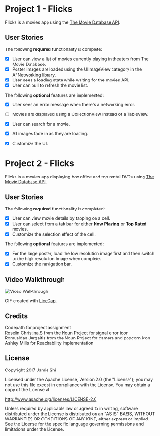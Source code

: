 # Project 1 - Flicks

Flicks is a movies app using the [The Movie Database API](http://docs.themoviedb.apiary.io/#).

## User Stories

The following **required** functionality is complete:

- [x] User can view a list of movies currently playing in theaters from The Movie Database.
- [x] Poster images are loaded using the UIImageView category in the AFNetworking library.
- [x] User sees a loading state while waiting for the movies API.
- [x] User can pull to refresh the movie list.

The following **optional** features are implemented:

- [x] User sees an error message when there's a networking error.
- [ ] Movies are displayed using a CollectionView instead of a TableView.
- [x] User can search for a movie.
- [x] All images fade in as they are loading.
- [x] Customize the UI.


# Project 2 - Flicks

Flicks is a movies app displaying box office and top rental DVDs using [The Movie Database API](http://docs.themoviedb.apiary.io/#).

## User Stories

The following **required** functionality is completed:

- [x] User can view movie details by tapping on a cell.
- [x] User can select from a tab bar for either **Now Playing** or **Top Rated** movies.
- [x] Customize the selection effect of the cell.

The following **optional** features are implemented:

- [x] For the large poster, load the low resolution image first and then switch to the high resolution image when complete.
- [x] Customize the navigation bar.

## Video Walkthrough 
<img src='http://i.imgur.com/nrEbxlY.gif' title='Video Walkthrough' width='' alt='Video Walkthrough' />

GIF created with [LiceCap](http://www.cockos.com/licecap/).

## Credits
Codepath for project assignment <br /> 
Roselin Christina.S from the Noun Project for signal error icon <br />
Romualdas Jurgaitis from the Noun Project for camera and popcorn icon <br />
Ashley Mills for Reachability implementation

## License

Copyright 2017 Jamie Shi

Licensed under the Apache License, Version 2.0 (the "License");
you may not use this file except in compliance with the License.
You may obtain a copy of the License at

http://www.apache.org/licenses/LICENSE-2.0

Unless required by applicable law or agreed to in writing, software
distributed under the License is distributed on an "AS IS" BASIS,
WITHOUT WARRANTIES OR CONDITIONS OF ANY KIND, either express or implied.
See the License for the specific language governing permissions and
limitations under the License.
